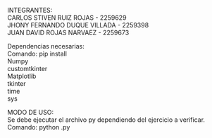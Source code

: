 INTEGRANTES:  
CARLOS STIVEN RUIZ ROJAS - 2259629   
JHONY FERNANDO DUQUE VILLADA - 2259398  
JUAN DAVID ROJAS NARVAEZ - 2259673 
  
 
Dependencias necesarias:  
Comando: pip install <dependencia>   
Numpy    
customtkinter  
Matplotlib  
tkinter  
time  
sys  

MODO DE USO:  
Se debe ejecutar el archivo py dependiendo del ejercicio a verificar.
Comando: python <archivo>.py  



  
